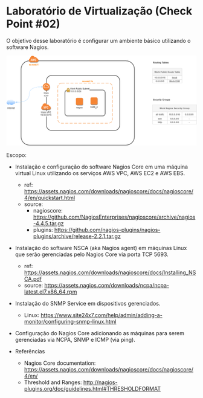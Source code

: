 # Laboratório de Virtualização (Check Point #02)

O objetivo desse laboratório é configurar um ambiente básico utilizando o software Nagios.

![Arquitetura](/aws/nagios/images/arquitetura-nagios.png)

Escopo:

* Instalação e configuração do software Nagios Core em uma máquina virtual Linux utilizando os serviços AWS VPC, AWS EC2 e AWS EBS.

  - ref: https://assets.nagios.com/downloads/nagioscore/docs/nagioscore/4/en/quickstart.html
  - source:
    - nagioscore: https://github.com/NagiosEnterprises/nagioscore/archive/nagios-4.4.5.tar.gz
    - plugins: https://github.com/nagios-plugins/nagios-plugins/archive/release-2.2.1.tar.gz
  

* Instalação do software NSCA (aka Nagios agent) em máquinas Linux que serão gerenciadas pelo Nagios Core via porta TCP 5693.

  - ref: https://assets.nagios.com/downloads/nagioscore/docs/Installing_NSCA.pdf
  - source: https://assets.nagios.com/downloads/ncpa/ncpa-latest.el7.x86_64.rpm

* Instalação do SNMP Service em dispositivos gerenciados.

  - Linux: https://www.site24x7.com/help/admin/adding-a-monitor/configuring-snmp-linux.html

* Configuração do Nagios Core adicionando as máquinas para serem gerenciadas via NCPA, SNMP e ICMP (via ping).


* Referências

  - Nagios Core documentation: https://assets.nagios.com/downloads/nagioscore/docs/nagioscore/4/en/
  - Threshold and Ranges: http://nagios-plugins.org/doc/guidelines.html#THRESHOLDFORMAT
